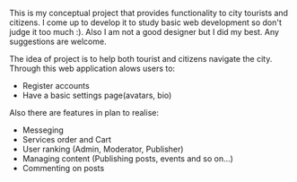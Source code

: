 This is my conceptual project that provides functionality to city tourists and citizens. I come up to develop it to study basic web development so don't judge it too much :). Also I am not a good designer but I did my best. Any suggestions are welcome.

The idea of project is to help both tourist and citizens navigate the city.
Through this web application alows users to:
  - Register accounts
  - Have a basic settings page(avatars, bio)

Also there are features in plan to realise:
  - Messeging
  - Services order and Cart
  - User ranking (Admin, Moderator, Publisher)
  - Managing content (Publishing posts, events and so on...)
  - Commenting on posts
